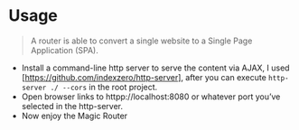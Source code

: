 # Usage
> A router is able to convert a single website to a Single Page Application (SPA).

- Install a command-line http server to serve the content via AJAX, I used [https://github.com/indexzero/http-server], after you can execute `http-server ./ --cors` in the root project.
- Open browser links to httpp://localhost:8080 or whatever port you’ve selected in the http-server.
- Now enjoy the Magic Router
